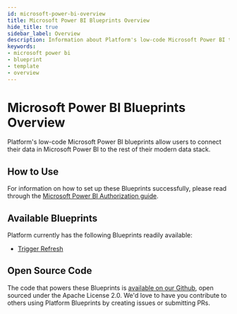 ```yaml
---
id: microsoft-power-bi-overview
title: Microsoft Power BI Blueprints Overview
hide_title: true
sidebar_label: Overview
description: Information about Platform's low-code Microsoft Power BI templates.
keywords:
- microsoft power bi
- blueprint
- template
- overview
---
```


# Microsoft Power BI Blueprints Overview

Platform's low-code Microsoft Power BI blueprints allow users to connect their data in Microsoft Power BI to the rest of their modern data stack.


## How to Use
For information on how to set up these Blueprints successfully, please read through the [Microsoft Power BI Authorization guide](microsoft-power-bi-authorization.md).


## Available Blueprints
Platform currently has the following Blueprints readily available: 
- [Trigger Refresh](microsoft-power-bi-trigger-refresh.md)

## Open Source Code
The code that powers these Blueprints is [available on our Github](https://github.com/shipyardapp/shipyard-blueprints/tree/main/shipyard_blueprints/microsoft-power-bi), open sourced under the Apache License 2.0. We'd love to have you contribute to others using Platform Blueprints by creating issues or submitting PRs.
